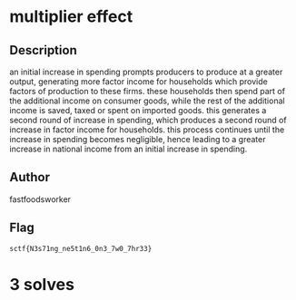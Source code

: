 # multiplier effect

## Description

an initial increase in spending prompts producers to produce at a greater output, generating more factor income for households which provide factors of production to these firms. these households then spend part of the additional income on consumer goods, while the rest of the additional income is saved, taxed or spent on imported goods. this generates a second round of increase in spending, which produces a second round of increase in factor income for households. this process continues until the increase in spending becomes negligible, hence leading to a greater increase in national income from an initial increase in spending.

## Author

fastfoodsworker

## Flag

`sctf{N3s71ng_ne5t1n6_0n3_7w0_7hr33}`

# 3 solves

